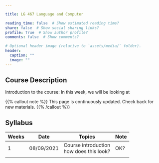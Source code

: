 ```yaml
---

title: LG 467 Language and Computer

reading_time: false  # Show estimated reading time?
share: false  # Show social sharing links?
profile: True  # Show author profile?
comments: false  # Show comments?

# Optional header image (relative to `assets/media/` folder).
header:
  caption: ""
  image: ""
---
```




## Course Description

Introduction to the course: In this week, we will be looking at

{{% callout note %}}
This page is continuously updated. Check back for new materials.
{{% /callout %}}

## Syllabus

|Weeks |  Date       | Topics                                                 | Note |
|----- |:-----------:|--------------------------------------------------------|------|
|  1   | 08/09/2021  | Course introduction <br> how does this look?    | OK?  |
|       |      |                                                              |      |


